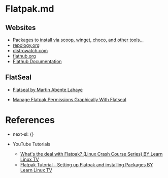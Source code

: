 # Flatpak.md

## Websites

* [Packages to install via scoop, winget, choco, and other tools...](https://gist.github.com/mikepruett3/7ca6518051383ee14f9cf8ae63ba18a7)
* [repology.org](https://repology.org/)
* [distrowatch.com](https://distrowatch.com/)
* [flathub.org](https://flathub.org/)
* [Flathub Documentation](https://docs.flathub.org/docs/category/for-users)

## FlatSeal

* [Flatseal by Martin Abente Lahaye](https://flathub.org/apps/com.github.tchx84.Flatseal)

* [Manage Flatpak Permissions Graphically With Flatseal](https://itsfoss.com/flatseal/)

# References

* next-sl: {}

* YouTube Tutorials
  * [What's the deal with Flatpak? (Linux Crash Course Series) BY Learn Linux TV](https://www.youtube.com/watch?v=IG2wTCacEtQ)
  * [Flatpak Tutorial - Setting up Flatpak and installing Packages BY Learn Linux TV](https://www.youtube.com/watch?v=31WRiI1nk8Q)
